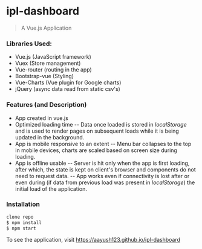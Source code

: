 # ipl-dashboard
> A Vue.js Application

### Libraries Used:
  - Vue.js (JavaScript framework)
  - Vuex (Store management)
  - Vue-router (routing in the app)
  - Bootstrap-vue (Styling)
  - Vue-Charts (Vue plugin for Google charts)
  - jQuery (async data read from static csv's)

### Features (and Description)

  - App created in vue.js
  - Optimized loading time
  -- Data once loaded is stored in *localStorage* and is used to render pages on subsequent loads while it is being updated in the background.
- App is mobile responsive to an extent
-- Menu bar collapses to the top in mobile devices, charts are scaled based on screen size during loading.
- App is offline usable
-- Server is hit only when the app is first loading, after which, the state is kept on client's browser and components do not need to request data.
-- App works even if connectivity is lost after or even during (if data from previous load was present in *localStorage*) the initial load of the application.

### Installation

```sh
clone repo
$ npm install
$ npm start
```

To see the application, visit https://aayush123.github.io/ipl-dashboard
